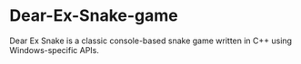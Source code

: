 # Dear-Ex-Snake-game
Dear Ex Snake is a classic console-based snake game written in C++ using Windows-specific APIs.

